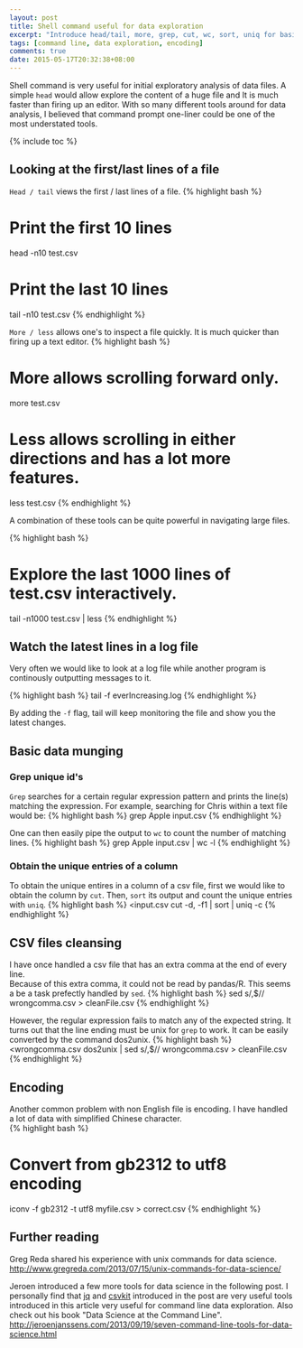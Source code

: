 ```yaml
---
layout: post
title: Shell command useful for data exploration
excerpt: "Introduce head/tail, more, grep, cut, wc, sort, uniq for basic data exploration."
tags: [command line, data exploration, encoding]
comments: true
date: 2015-05-17T20:32:38+08:00
---
```


Shell command is very useful for initial exploratory analysis of data files. 
A simple `head` would allow explore the content of a huge file and It is much faster than firing up an editor.  With so many different tools around for data analysis, I believed that command prompt one-liner could be one of the most understated tools.

{% include toc %}


## Looking at the first/last lines of a file

`Head / tail` views the first / last lines of a file.
{% highlight bash %}
# Print the first 10 lines 
head -n10 test.csv
# Print the last 10 lines
tail -n10 test.csv
{% endhighlight %}

`More / less` allows one's to inspect a file quickly.  It is much quicker than firing up a text editor.
{% highlight bash %}
# More allows scrolling forward only.
more test.csv
# Less allows scrolling in either directions and has a lot more features. 
less test.csv
{% endhighlight %}

A combination of these tools can be quite powerful in navigating large files.

{% highlight bash %}
# Explore the last 1000 lines of test.csv interactively.
tail -n1000 test.csv | less
{% endhighlight %}

## Watch the latest lines in a log file
Very often we would like to look at a log file while another program is continously outputting messages to it. 

{% highlight bash %}
tail -f everIncreasing.log
{% endhighlight %}

By adding the `-f` flag, tail will keep monitoring the file and show you the latest changes.  



## Basic data munging

### Grep unique id's
`Grep` searches for a certain regular expression pattern and prints the line(s) matching the expression. 
For example, searching for Chris within a text file would be:
{% highlight bash %}
grep Apple input.csv
{% endhighlight %}

One can then easily pipe the output to `wc` to count the number of matching lines.
{% highlight bash %}
grep Apple input.csv | wc -l
{% endhighlight %}

### Obtain the unique entries of a column

To obtain the unique entires in a column of a csv file, first we would like to obtain the column by `cut`.  Then, `sort` its output and count the unique entries with `uniq`.
{% highlight bash %}
<input.csv cut -d, -f1 | sort | uniq -c
{% endhighlight %}


## CSV files cleansing

I have once handled a csv file that has an extra comma at the end of every line.  
Because of this extra comma, it could not be read by pandas/R. 
This seems a be a task prefectly handled by `sed`.
{% highlight bash %}
sed s/,$// wrongcomma.csv > cleanFile.csv
{% endhighlight %}


However, the regular expression fails to match any of the expected string. 
It turns out that the line ending must be unix for `grep` to work. 
It can be easily converted by the command dos2unix. 
{% highlight bash %}
<wrongcomma.csv dos2unix | sed s/,$// wrongcomma.csv > cleanFile.csv
{% endhighlight %}

## Encoding

Another common problem with non English file is encoding. 
I have handled a lot of data with simplified Chinese character.  
{% highlight bash %}
# Convert from gb2312 to utf8 encoding
iconv -f gb2312 -t utf8 myfile.csv > correct.csv
{% endhighlight %}



## Further reading
Greg Reda shared his experience with unix commands for data science. 
<http://www.gregreda.com/2013/07/15/unix-commands-for-data-science/>

Jeroen introduced a few more tools for data science in the following post. 
I personally find that [jq](http://stedolan.github.io/jq/) and [csvkit](https://csvkit.readthedocs.org/en/0.9.1/) introduced in the post are very useful tools introduced in this article very useful for command line data exploration.  Also check out his book "Data Science at the Command Line".
<http://jeroenjanssens.com/2013/09/19/seven-command-line-tools-for-data-science.html>

